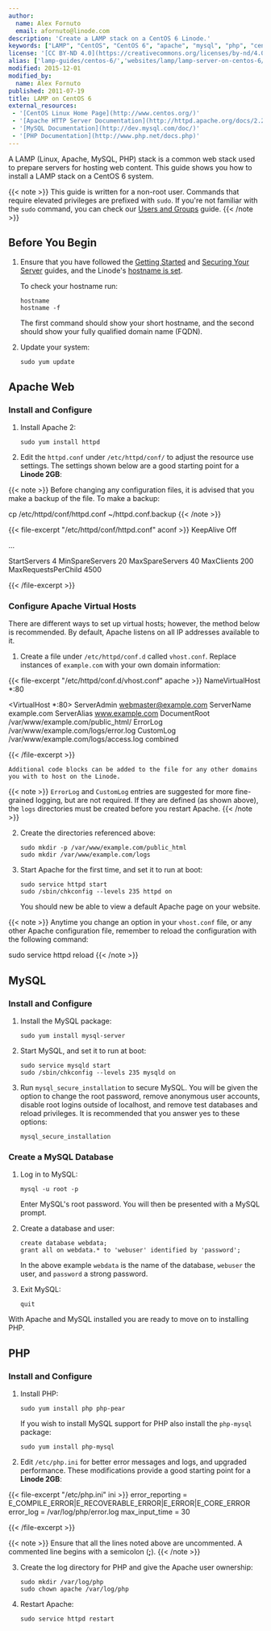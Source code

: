 ```yaml
---
author:
  name: Alex Fornuto
  email: afornuto@linode.com
description: 'Create a LAMP stack on a CentOS 6 Linode.'
keywords: ["LAMP", "CentOS", "CentOS 6", "apache", "mysql", "php", "centos lamp"]
license: '[CC BY-ND 4.0](https://creativecommons.org/licenses/by-nd/4.0)'
alias: ['lamp-guides/centos-6/','websites/lamp/lamp-server-on-centos-6/','websites/lamp/lamp-on-centos-6/']
modified: 2015-12-01
modified_by:
  name: Alex Fornuto
published: 2011-07-19
title: LAMP on CentOS 6
external_resources:
 - '[CentOS Linux Home Page](http://www.centos.org/)'
 - '[Apache HTTP Server Documentation](http://httpd.apache.org/docs/2.2/)'
 - '[MySQL Documentation](http://dev.mysql.com/doc/)'
 - '[PHP Documentation](http://www.php.net/docs.php)'
---
```



A LAMP (Linux, Apache, MySQL, PHP) stack is a common web stack used to prepare servers for hosting web content. This guide shows you how to install a LAMP stack on a CentOS 6 system.

{{< note >}}
This guide is written for a non-root user. Commands that require elevated privileges are prefixed with `sudo`. If you're not familiar with the `sudo` command, you can check our [Users and Groups](/docs/tools-reference/linux-users-and-groups) guide.
{{< /note >}}

## Before You Begin

1.  Ensure that you have followed the [Getting Started](/docs/getting-started) and [Securing Your Server](/docs/security/securing-your-server) guides, and the Linode's [hostname is set](/docs/getting-started#setting-the-hostname).

    To check your hostname run:

        hostname
        hostname -f

    The first command should show your short hostname, and the second should show your fully qualified domain name (FQDN).

2.  Update your system:

        sudo yum update


## Apache Web

###  Install and Configure

1.  Install Apache 2:

        sudo yum install httpd

2.  Edit the `httpd.conf` under `/etc/httpd/conf/` to adjust the resource use settings. The settings shown below are a good starting point for a **Linode 2GB**:

{{< note >}}
Before changing any configuration files, it is advised that you make a backup of the file. To make a backup:

cp /etc/httpd/conf/httpd.conf ~/httpd.conf.backup
{{< /note >}}

{{< file-excerpt "/etc/httpd/conf/httpd.conf" aconf >}}
KeepAlive Off

...

<IfModule prefork.c>
    StartServers        4
    MinSpareServers     20
    MaxSpareServers     40
    MaxClients          200
    MaxRequestsPerChild 4500
</IfModule>

{{< /file-excerpt >}}


### Configure Apache Virtual Hosts

There are different ways to set up virtual hosts; however, the method below is recommended. By default, Apache listens on all IP addresses available to it.

1.  Create a file under `/etc/httpd/conf.d` called `vhost.conf`. Replace instances of `example.com` with your own domain information:

{{< file-excerpt "/etc/httpd/conf.d/vhost.conf" apache >}}
NameVirtualHost *:80

<VirtualHost *:80>
     ServerAdmin webmaster@example.com
     ServerName example.com
     ServerAlias www.example.com
     DocumentRoot /var/www/example.com/public_html/
     ErrorLog /var/www/example.com/logs/error.log
     CustomLog /var/www/example.com/logs/access.log combined
</VirtualHost>

{{< /file-excerpt >}}


    Additional code blocks can be added to the file for any other domains you with to host on the Linode.

{{< note >}}
`ErrorLog` and `CustomLog` entries are suggested for more fine-grained logging, but are not required. If they are defined (as shown above), the `logs` directories must be created before you restart Apache.
{{< /note >}}

2.  Create the directories referenced above:

        sudo mkdir -p /var/www/example.com/public_html
        sudo mkdir /var/www/example.com/logs

3.  Start Apache for the first time, and set it to run at boot:

        sudo service httpd start
        sudo /sbin/chkconfig --levels 235 httpd on

    You should new be able to view a default Apache page on your website.

{{< note >}}
Anytime you change an option in your `vhost.conf` file, or any other Apache configuration file, remember to reload the configuration with the following command:

sudo service httpd reload
{{< /note >}}

## MySQL

###  Install and Configure

1.  Install the MySQL package:

        sudo yum install mysql-server

2.  Start MySQL, and set it to run at boot:

        sudo service mysqld start
        sudo /sbin/chkconfig --levels 235 mysqld on

3.  Run `mysql_secure_installation` to secure MySQL. You will be given the option to change the root password, remove anonymous user accounts, disable root logins outside of localhost, and remove test databases and reload privileges. It is recommended that you answer yes to these options:

        mysql_secure_installation

### Create a MySQL Database

1.  Log in to MySQL:

        mysql -u root -p

    Enter MySQL's root password. You will then be presented with a MySQL prompt.

2.  Create a database and user:

        create database webdata;
        grant all on webdata.* to 'webuser' identified by 'password';

    In the above example `webdata` is the name of the database, `webuser` the user, and `password` a strong password.

3.  Exit MySQL:

        quit

With Apache and MySQL installed you are ready to move on to installing PHP.


## PHP

### Install and Configure

1.  Install PHP:

        sudo yum install php php-pear

    If you wish to install MySQL support for PHP also install the `php-mysql` package:

        sudo yum install php-mysql

2.  Edit `/etc/php.ini` for better error messages and logs, and upgraded performance. These modifications provide a good starting point for a **Linode 2GB**:

{{< file-excerpt "/etc/php.ini" ini >}}
error_reporting = E_COMPILE_ERROR|E_RECOVERABLE_ERROR|E_ERROR|E_CORE_ERROR
error_log = /var/log/php/error.log
max_input_time = 30

{{< /file-excerpt >}}


{{< note >}}
Ensure that all the lines noted above are uncommented. A commented line begins with a semicolon (**;**).
{{< /note >}}

3.  Create the log directory for PHP and give the Apache user ownership:

        sudo mkdir /var/log/php
        sudo chown apache /var/log/php

4.  Restart Apache:

        sudo service httpd restart
